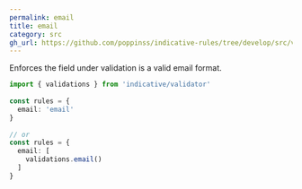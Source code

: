 ```yaml
---
permalink: email
title: email
category: src
gh_url: https://github.com/poppinss/indicative-rules/tree/develop/src/validations/string/email.ts
---
```


Enforces the field under validation is a valid email format.
 
```ts
import { validations } from 'indicative/validator'
 
const rules = {
  email: 'email'
}
 
// or
const rules = {
  email: [
    validations.email()
  ]
}
```